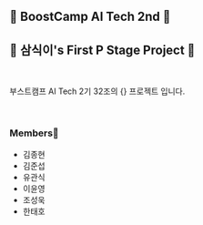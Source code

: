 ## 🦢 BoostCamp AI Tech 2nd 🦢 
## 🐧 삼식이's First P Stage Project 🐧
<br>

부스트캠프 AI Tech 2기 32조의 {} 프로젝트 입니다.   

<br>

### Members🐣

- 김종현
- 김준섭
- 유관식
- 이윤영
- 조성욱
- 한태호